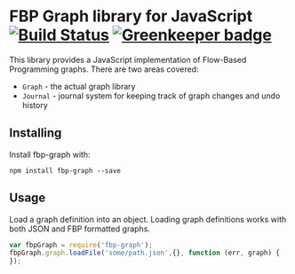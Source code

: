 FBP Graph library for JavaScript [![Build Status](https://travis-ci.org/flowbased/fbp-graph.svg?branch=master)](https://travis-ci.org/flowbased/fbp-graph) [![Greenkeeper badge](https://badges.greenkeeper.io/flowbased/fbp-graph.svg)](https://greenkeeper.io/)
================================

This library provides a JavaScript implementation of Flow-Based Programming graphs. There are two areas covered:

* `Graph` - the actual graph library
* `Journal` - journal system for keeping track of graph changes and undo history

## Installing

Install fbp-graph with:

```
npm install fbp-graph --save
```

## Usage

Load a graph definition into an object. Loading graph definitions works with both JSON and FBP formatted graphs.

```javascript
var fbpGraph = require('fbp-graph');
fbpGraph.graph.loadFile('some/path.json',{}, function (err, graph) {
});
```
